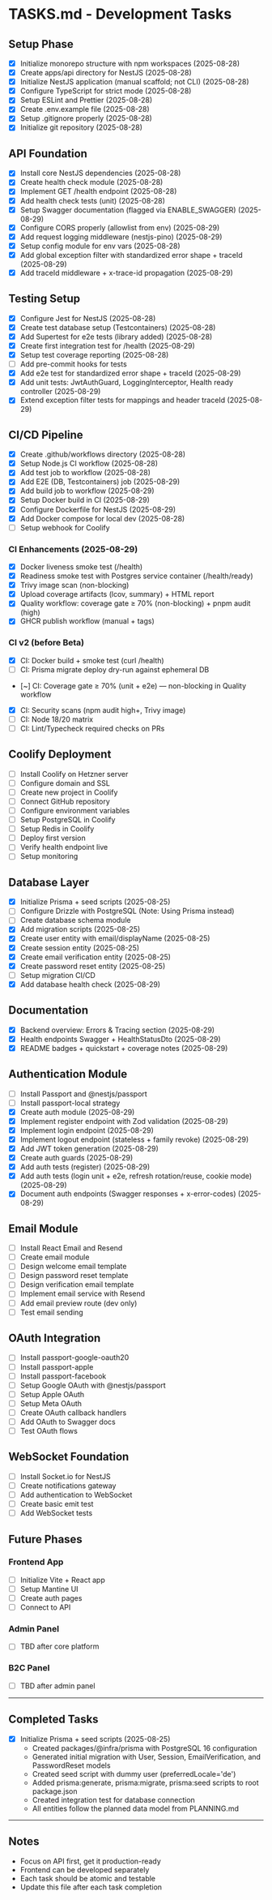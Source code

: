 # TASKS.md - Development Tasks

## Setup Phase

- [x] Initialize monorepo structure with npm workspaces (2025-08-28)
- [x] Create apps/api directory for NestJS (2025-08-28)
- [x] Initialize NestJS application (manual scaffold; not CLI) (2025-08-28)
- [x] Configure TypeScript for strict mode (2025-08-28)
- [x] Setup ESLint and Prettier (2025-08-28)
- [x] Create .env.example file (2025-08-28)
- [x] Setup .gitignore properly (2025-08-28)
- [x] Initialize git repository (2025-08-28)

## API Foundation

- [x] Install core NestJS dependencies (2025-08-28)
- [x] Create health check module (2025-08-28)
- [x] Implement GET /health endpoint (2025-08-28)
- [x] Add health check tests (unit) (2025-08-28)
- [x] Setup Swagger documentation (flagged via ENABLE_SWAGGER) (2025-08-29)
- [x] Configure CORS properly (allowlist from env) (2025-08-29)
- [x] Add request logging middleware (nestjs-pino) (2025-08-29)
- [x] Setup config module for env vars (2025-08-28)
 - [x] Add global exception filter with standardized error shape + traceId (2025-08-29)
 - [x] Add traceId middleware + x-trace-id propagation (2025-08-29)

## Testing Setup

- [x] Configure Jest for NestJS (2025-08-28)
- [x] Create test database setup (Testcontainers) (2025-08-28)
- [x] Add Supertest for e2e tests (library added) (2025-08-28)
- [x] Create first integration test for /health (2025-08-29)
- [x] Setup test coverage reporting (2025-08-28)
- [ ] Add pre-commit hooks for tests
 - [x] Add e2e test for standardized error shape + traceId (2025-08-29)
 - [x] Add unit tests: JwtAuthGuard, LoggingInterceptor, Health ready controller (2025-08-29)
 - [x] Extend exception filter tests for mappings and header traceId (2025-08-29)

## CI/CD Pipeline

- [x] Create .github/workflows directory (2025-08-28)
- [x] Setup Node.js CI workflow (2025-08-28)
- [x] Add test job to workflow (2025-08-28)
- [x] Add E2E (DB, Testcontainers) job (2025-08-29)
- [x] Add build job to workflow (2025-08-29)
- [x] Setup Docker build in CI (2025-08-29)
- [x] Configure Dockerfile for NestJS (2025-08-29)
- [x] Add Docker compose for local dev (2025-08-28)
- [ ] Setup webhook for Coolify

### CI Enhancements (2025-08-29)
- [x] Docker liveness smoke test (/health)
- [x] Readiness smoke test with Postgres service container (/health/ready)
- [x] Trivy image scan (non-blocking)
- [x] Upload coverage artifacts (lcov, summary) + HTML report
- [x] Quality workflow: coverage gate ≥ 70% (non-blocking) + pnpm audit (high)
- [x] GHCR publish workflow (manual + tags)

### CI v2 (before Beta)

- [x] CI: Docker build + smoke test (curl /health)
- [ ] CI: Prisma migrate deploy dry-run against ephemeral DB
- [~] CI: Coverage gate ≥ 70% (unit + e2e) — non-blocking in Quality workflow
- [x] CI: Security scans (npm audit high+, Trivy image)
- [ ] CI: Node 18/20 matrix
- [ ] CI: Lint/Typecheck required checks on PRs

## Coolify Deployment

- [ ] Install Coolify on Hetzner server
- [ ] Configure domain and SSL
- [ ] Create new project in Coolify
- [ ] Connect GitHub repository
- [ ] Configure environment variables
- [ ] Setup PostgreSQL in Coolify
- [ ] Setup Redis in Coolify
- [ ] Deploy first version
- [ ] Verify health endpoint live
- [ ] Setup monitoring

## Database Layer

- [x] Initialize Prisma + seed scripts (2025-08-25)
- [ ] Configure Drizzle with PostgreSQL (Note: Using Prisma instead)
- [ ] Create database schema module
- [x] Add migration scripts (2025-08-25)
- [x] Create user entity with email/displayName (2025-08-25)
- [x] Create session entity (2025-08-25)
- [x] Create email verification entity (2025-08-25)
- [x] Create password reset entity (2025-08-25)
- [ ] Setup migration CI/CD
- [x] Add database health check (2025-08-29)

## Documentation

- [x] Backend overview: Errors & Tracing section (2025-08-29)
- [x] Health endpoints Swagger + HealthStatusDto (2025-08-29)
- [x] README badges + quickstart + coverage notes (2025-08-29)

## Authentication Module

- [ ] Install Passport and @nestjs/passport
- [ ] Install passport-local strategy
- [x] Create auth module (2025-08-29)
- [x] Implement register endpoint with Zod validation (2025-08-29)
- [x] Implement login endpoint (2025-08-29)
- [x] Implement logout endpoint (stateless + family revoke) (2025-08-29)
- [x] Add JWT token generation (2025-08-29)
- [x] Create auth guards (2025-08-29)
- [x] Add auth tests (register) (2025-08-29)
- [x] Add auth tests (login unit + e2e, refresh rotation/reuse, cookie mode) (2025-08-29)
- [x] Document auth endpoints (Swagger responses + x-error-codes) (2025-08-29)

## Email Module

- [ ] Install React Email and Resend
- [ ] Create email module
- [ ] Design welcome email template
- [ ] Design password reset template
- [ ] Design verification email template
- [ ] Implement email service with Resend
- [ ] Add email preview route (dev only)
- [ ] Test email sending

## OAuth Integration

- [ ] Install passport-google-oauth20
- [ ] Install passport-apple
- [ ] Install passport-facebook
- [ ] Setup Google OAuth with @nestjs/passport
- [ ] Setup Apple OAuth
- [ ] Setup Meta OAuth
- [ ] Create OAuth callback handlers
- [ ] Add OAuth to Swagger docs
- [ ] Test OAuth flows

## WebSocket Foundation

- [ ] Install Socket.io for NestJS
- [ ] Create notifications gateway
- [ ] Add authentication to WebSocket
- [ ] Create basic emit test
- [ ] Add WebSocket tests

## Future Phases

### Frontend App

- [ ] Initialize Vite + React app
- [ ] Setup Mantine UI
- [ ] Create auth pages
- [ ] Connect to API

### Admin Panel

- [ ] TBD after core platform

### B2C Panel

- [ ] TBD after admin panel

---

## Completed Tasks

- [x] Initialize Prisma + seed scripts (2025-08-25)
  - Created packages/@infra/prisma with PostgreSQL 16 configuration
  - Generated initial migration with User, Session, EmailVerification, and PasswordReset models
  - Created seed script with dummy user (preferredLocale='de')
  - Added prisma:generate, prisma:migrate, prisma:seed scripts to root package.json
  - Created integration test for database connection
  - All entities follow the planned data model from PLANNING.md

---

## Notes

- Focus on API first, get it production-ready
- Frontend can be developed separately
- Each task should be atomic and testable
- Update this file after each task completion
